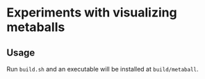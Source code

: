 # Experiments with visualizing metaballs

## Usage

Run `build.sh` and an executable will be installed at
`build/metaball`.

